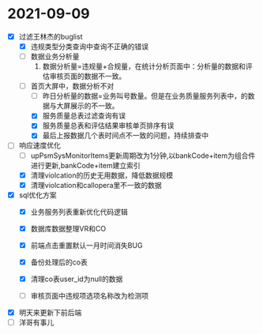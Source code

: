 # 2021-09-09
- [x] 过滤王林杰的buglist
  - [x] 违规类型分类查询中查询不正确的错误
  - [ ] 数据业务分析量
    1. 数据分析量=违规量+合规量，在统计分析页面中：分析量的数据和评估审核页面的数据不一致。
  - [ ] 首页大屏中，数据分析不对
    - [ ] 昨日分析量的数据=业务叫号数量。但是在业务质量服务列表中，的数据与大屏展示的不一致。
    - [x] 服务质量总表过滤查询有误
    - [x] 服务质量总表和评估结果审核单页排序有误
    - [x] 最后上报数据几个表时间点不一致的问题，持续排查中
- [ ] 响应速度优化
  - [ ] upPsmSysMonitorItems更新周期改为1分钟,以bankCode+item为组合件进行更新,bankCode+item建立索引 
  - [x] 清理violcation的历史无用数据，降低数据规模
  - [x] 清理violcation和callopera里不一致的数据 
- [x] sql优化方案
  - [x] 业务服务列表重新优化代码逻辑
  - [x] 数据库数据整理VR和CO
  - [x] 前端点击重置默认一月时间消失BUG
  - [x] 备份处理后的co表
  - [x] 清理co表user_id为null的数据
  - [ ] 审核页面中违规项选项名称改为检测项



- [x] 明天来更新下前后端
- [ ] 洋哥有事儿 